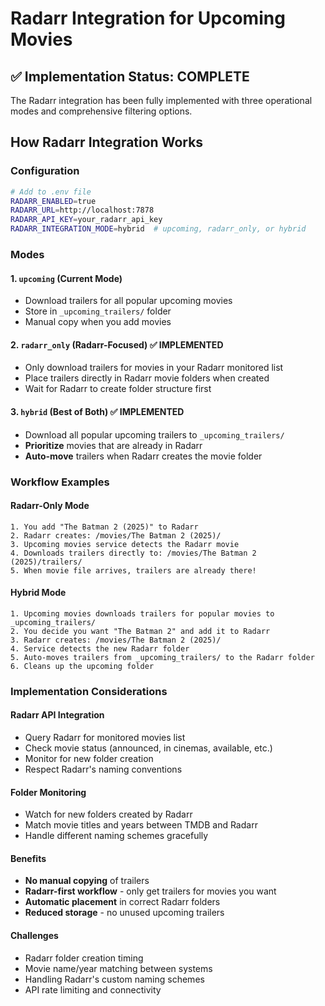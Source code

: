 # Radarr Integration for Upcoming Movies

## ✅ Implementation Status: COMPLETE

The Radarr integration has been fully implemented with three operational modes and comprehensive filtering options.

## How Radarr Integration Works

### Configuration
```bash
# Add to .env file
RADARR_ENABLED=true
RADARR_URL=http://localhost:7878
RADARR_API_KEY=your_radarr_api_key
RADARR_INTEGRATION_MODE=hybrid  # upcoming, radarr_only, or hybrid
```

### Modes

#### 1. `upcoming` (Current Mode)
- Download trailers for all popular upcoming movies
- Store in `_upcoming_trailers/` folder
- Manual copy when you add movies

#### 2. `radarr_only` (Radarr-Focused) ✅ IMPLEMENTED
- Only download trailers for movies in your Radarr monitored list
- Place trailers directly in Radarr movie folders when created
- Wait for Radarr to create folder structure first

#### 3. `hybrid` (Best of Both) ✅ IMPLEMENTED
- Download all popular upcoming trailers to `_upcoming_trailers/`
- **Prioritize** movies that are already in Radarr
- **Auto-move** trailers when Radarr creates the movie folder

### Workflow Examples

#### Radarr-Only Mode
```
1. You add "The Batman 2 (2025)" to Radarr
2. Radarr creates: /movies/The Batman 2 (2025)/
3. Upcoming movies service detects the Radarr movie
4. Downloads trailers directly to: /movies/The Batman 2 (2025)/trailers/
5. When movie file arrives, trailers are already there!
```

#### Hybrid Mode
```
1. Upcoming movies downloads trailers for popular movies to _upcoming_trailers/
2. You decide you want "The Batman 2" and add it to Radarr
3. Radarr creates: /movies/The Batman 2 (2025)/
4. Service detects the new Radarr folder
5. Auto-moves trailers from _upcoming_trailers/ to the Radarr folder
6. Cleans up the upcoming folder
```

### Implementation Considerations

#### Radarr API Integration
- Query Radarr for monitored movies list
- Check movie status (announced, in cinemas, available, etc.)
- Monitor for new folder creation
- Respect Radarr's naming conventions

#### Folder Monitoring
- Watch for new folders created by Radarr
- Match movie titles and years between TMDB and Radarr
- Handle different naming schemes gracefully

#### Benefits
- **No manual copying** of trailers
- **Radarr-first workflow** - only get trailers for movies you want
- **Automatic placement** in correct Radarr folders
- **Reduced storage** - no unused upcoming trailers

#### Challenges
- Radarr folder creation timing
- Movie name/year matching between systems
- Handling Radarr's custom naming schemes
- API rate limiting and connectivity
